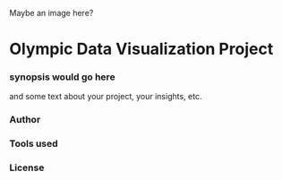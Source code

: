 Maybe an image here?

# Olympic Data Visualization Project

### synopsis would go here 

and some text about your project, your insights, etc.

### Author

### Tools used

### License
